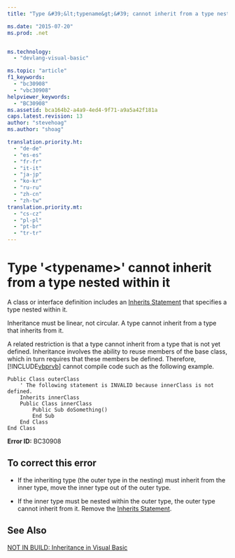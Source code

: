 ```yaml
---
title: "Type &#39;&lt;typename&gt;&#39; cannot inherit from a type nested within it | Microsoft Docs"

ms.date: "2015-07-20"
ms.prod: .net


ms.technology: 
  - "devlang-visual-basic"

ms.topic: "article"
f1_keywords: 
  - "bc30908"
  - "vbc30908"
helpviewer_keywords: 
  - "BC30908"
ms.assetid: bca164b2-a4a9-4ed4-9f71-a9a5a42f181a
caps.latest.revision: 13
author: "stevehoag"
ms.author: "shoag"

translation.priority.ht: 
  - "de-de"
  - "es-es"
  - "fr-fr"
  - "it-it"
  - "ja-jp"
  - "ko-kr"
  - "ru-ru"
  - "zh-cn"
  - "zh-tw"
translation.priority.mt: 
  - "cs-cz"
  - "pl-pl"
  - "pt-br"
  - "tr-tr"
---
```

# Type &#39;&lt;typename&gt;&#39; cannot inherit from a type nested within it
A class or interface definition includes an [Inherits Statement](../../visual-basic/language-reference/statements/inherits-statement.md) that specifies a type nested within it.  
  
 Inheritance must be linear, not circular. A type cannot inherit from a type that inherits from it.  
  
 A related restriction is that a type cannot inherit from a type that is not yet defined. Inheritance involves the ability to reuse members of the base class, which in turn requires that these members be defined. Therefore, [!INCLUDE[vbprvb](../../csharp/programming-guide/concepts/linq/includes/vbprvb_md.md)] cannot compile code such as the following example.  
  
```  
Public Class outerClass  
    ' The following statement is INVALID because innerClass is not defined.  
    Inherits innerClass  
    Public Class innerClass  
        Public Sub doSomething()  
        End Sub  
    End Class  
End Class  
```  
  
 **Error ID:** BC30908  
  
## To correct this error  
  
-   If the inheriting type (the outer type in the nesting) must inherit from the inner type, move the inner type out of the outer type.  
  
-   If the inner type must be nested within the outer type, the outer type cannot inherit from it. Remove the [Inherits Statement](../../visual-basic/language-reference/statements/inherits-statement.md).  
  
## See Also  
 [NOT IN BUILD: Inheritance in Visual Basic](http://msdn.microsoft.com/en-us/e5e6e240-ed31-4657-820c-079b7c79313c)